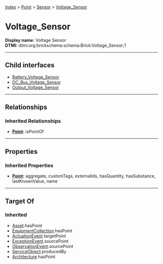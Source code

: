 [Index](../../../index.md) > [Point](../../Point.md) > [Sensor](../Sensor.md) > [Voltage_Sensor](#)
# Voltage_Sensor

**Display name:** Voltage Sensor<br />
**DTMI:** dtmi:org:brickschema:schema:Brick:Voltage_Sensor;1

---

## Child interfaces
* [Battery_Voltage_Sensor](Battery_Voltage_Sensor.md)
* [DC_Bus_Voltage_Sensor](DC_Bus_Voltage_Sensor.md)
* [Output_Voltage_Sensor](Output_Voltage_Sensor.md)

---

## Relationships

### Inherited Relationships
* **[Point](../../Point.md):** isPointOf

---

## Properties

### Inherited Properties
* **[Point](../../Point.md):** aggregate, customTags, externalIds, hasQuantity, hasSubstance, lastKnownValue, name

---

## Target Of
### Inherited
* [Asset](../../../Asset/Asset.md).hasPoint
* [EquipmentCollection](../../../Collection/EquipmentCollection.md).hasPoint
* [ActuationEvent](../../../Event/PointEvent/ActuationEvent.md).targetPoint
* [ExceptionEvent](../../../Event/PointEvent/ExceptionEvent.md).sourcePoint
* [ObservationEvent](../../../Event/PointEvent/ObservationEvent.md).sourcePoint
* [ServiceObject](../../../Information/ServiceObject/ServiceObject.md).producedBy
* [Architecture](../../../Space/Architecture/Architecture.md).hasPoint
